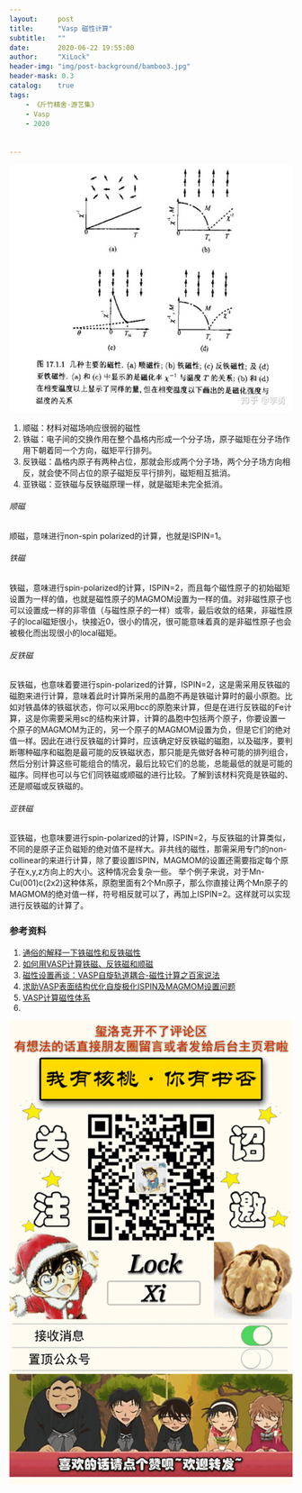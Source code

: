 ```yaml
---
layout:     post
title:      "Vasp 磁性计算"
subtitle:   ""
date:       2020-06-22 19:55:00
author:     "XiLock"
header-img: "img/post-background/bamboo3.jpg"
header-mask: 0.3
catalog:    true
tags:
    - 《斤竹精舍·游艺集》
    - Vasp
    - 2020


---
```


![](/img/in-post/《斤竹精舍-游艺集》/2020-06-22-Vasp_magnatism/20200622_magnatism.jpg)
1. 顺磁：材料对磁场响应很弱的磁性
1. 铁磁：电子间的交换作用在整个晶格内形成一个分子场，原子磁矩在分子场作用下朝着同一个方向，磁矩平行排列。
1. 反铁磁：晶格内原子有两种占位，那就会形成两个分子场，两个分子场方向相反，就会使不同占位的原子磁矩反平行排列，磁矩相互抵消。
1. 亚铁磁：亚铁磁与反铁磁原理一样，就是磁矩未完全抵消。

###### 顺磁
顺磁，意味进行non-spin polarized的计算，也就是ISPIN=1。
###### 铁磁
铁磁，意味进行spin-polarized的计算，ISPIN=2，而且每个磁性原子的初始磁矩设置为一样的值，也就是磁性原子的MAGMOM设置为一样的值。对非磁性原子也可以设置成一样的非零值（与磁性原子的一样）或零，最后收敛的结果，非磁性原子的local磁矩很小，快接近0，很小的情况，很可能意味着真的是非磁性原子也会被极化而出现很小的local磁矩。
###### 反铁磁
反铁磁，也意味着要进行spin-polarized的计算，ISPIN=2，这是需采用反铁磁的磁胞来进行计算，意味着此时计算所采用的晶胞不再是铁磁计算时的最小原胞。比如对铁晶体的铁磁状态，你可以采用bcc的原胞来计算，但是在进行反铁磁的Fe计算，这是你需要采用sc的结构来计算，计算的晶胞中包括两个原子，你要设置一个原子的MAGMOM为正的，另一个原子的MAGMOM设置为负，但是它们的绝对值一样。因此在进行反铁磁的计算时，应该确定好反铁磁的磁胞，以及磁序，要判断哪种磁序和磁胞是最可能的反铁磁状态，那只能是先做好各种可能的排列组合，然后分别计算这些可能组合的情况，最后比较它们的总能，总能最低的就是可能的磁序。同样也可以与它们同铁磁或顺磁的进行比较。了解到该材料究竟是铁磁的、还是顺磁或反铁磁的。
###### 亚铁磁
亚铁磁，也意味要进行spin-polarized的计算，ISPIN=2，与反铁磁的计算类似，不同的是原子正负磁矩的绝对值不是样大。非共线的磁性，那需采用专门的non-collinear的来进行计算，除了要设置ISPIN，MAGMOM的设置还需要指定每个原子在x,y,z方向上的大小。这种情况会复杂一些。
举个例子来说，对于Mn-Cu(001)c(2x2)这种体系，原胞里面有2个Mn原子，那么你直接让两个Mn原子的MAGMOM的绝对值一样，符号相反就可以了，再加上ISPIN=2。这样就可以实现进行反铁磁的计算了。


### 参考资料
1. [通俗的解释一下铁磁性和反铁磁性](https://www.zhihu.com/question/337897711/answer/769724433)
1. [如何用VASP计算铁磁、反铁磁和顺磁](http://blog.sciencenet.cn/blog-72871-255382.html)
1. [磁性设置再谈：VASP自旋轨道耦合-磁性计算之百家说法](https://blog.sciencenet.cn/blog-567091-885966.html)
1. [求助VASP表面结构优化自旋极化ISPIN及MAGMOM设置问题](http://bbs.keinsci.com/thread-22387-1-1.html)
1. [VASP计算磁性体系](https://www.bilibili.com/read/cv13271993)
1. []()

![](/img/wc-tail.GIF)
